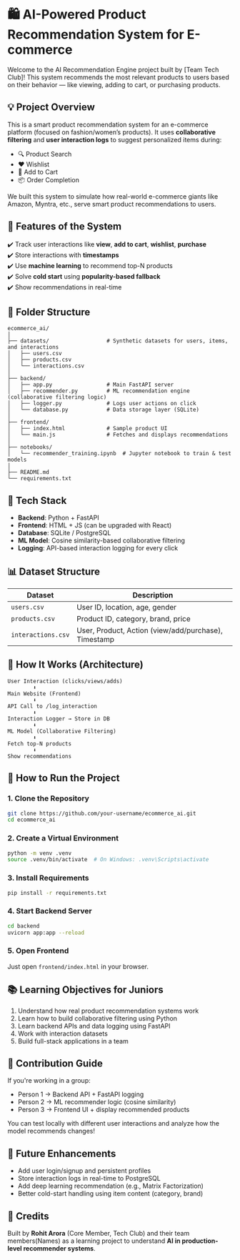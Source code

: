 
# 🛍️ AI-Powered Product Recommendation System for E-commerce

Welcome to the AI Recommendation Engine project built by [Team Tech Club]! This system recommends the most relevant products to users based on their behavior — like viewing, adding to cart, or purchasing products.

## 💡 Project Overview

This is a smart product recommendation system for an e-commerce platform (focused on fashion/women’s products). It uses **collaborative filtering** and **user interaction logs** to suggest personalized items during:

- 🔍 Product Search  
- ❤️ Wishlist 
- 🛒 Add to Cart  
- 📦 Order Completion

We built this system to simulate how real-world e-commerce giants like Amazon, Myntra, etc., serve smart product recommendations to users.

## 🧠 Features of the System

✔️ Track user interactions like **view**, **add to cart**, **wishlist**, **purchase**  
✔️ Store interactions with **timestamps**  
✔️ Use **machine learning** to recommend top-N products  
✔️ Solve **cold start** using **popularity-based fallback**  
✔️ Show recommendations in real-time

## 📂 Folder Structure

```
ecommerce_ai/
│
├── datasets/                  # Synthetic datasets for users, items, and interactions
│   ├── users.csv
│   ├── products.csv
│   └── interactions.csv
│
├── backend/
│   ├── app.py                 # Main FastAPI server
│   ├── recommender.py         # ML recommendation engine (collaborative filtering logic)
│   ├── logger.py              # Logs user actions on click
│   └── database.py            # Data storage layer (SQLite)
│
├── frontend/
│   ├── index.html             # Sample product UI
│   └── main.js                # Fetches and displays recommendations
│
├── notebooks/
│   └── recommender_training.ipynb  # Jupyter notebook to train & test models
│
├── README.md
└── requirements.txt
```

## 🔧 Tech Stack

- **Backend**: Python + FastAPI  
- **Frontend**: HTML + JS (can be upgraded with React)  
- **Database**: SQLite / PostgreSQL  
- **ML Model**: Cosine similarity-based collaborative filtering  
- **Logging**: API-based interaction logging for every click

## 📊 Dataset Structure

| Dataset       | Description                         |
|---------------|-------------------------------------|
| `users.csv`   | User ID, location, age, gender      |
| `products.csv`| Product ID, category, brand, price  |
| `interactions.csv` | User, Product, Action (view/add/purchase), Timestamp |

## 🚀 How It Works (Architecture)

```
User Interaction (clicks/views/adds)
        ⬇
Main Website (Frontend)
        ⬇
API Call to /log_interaction
        ⬇
Interaction Logger → Store in DB
        ⬇
ML Model (Collaborative Filtering)
        ⬇
Fetch top-N products
        ⬇
Show recommendations
```

## 🧪 How to Run the Project

### 1. Clone the Repository

```bash
git clone https://github.com/your-username/ecommerce_ai.git
cd ecommerce_ai
```

### 2. Create a Virtual Environment

```bash
python -m venv .venv
source .venv/bin/activate  # On Windows: .venv\Scripts\activate
```

### 3. Install Requirements

```bash
pip install -r requirements.txt
```

### 4. Start Backend Server

```bash
cd backend
uvicorn app:app --reload
```

### 5. Open Frontend

Just open `frontend/index.html` in your browser.

## 📚 Learning Objectives for Juniors

1. Understand how real product recommendation systems work  
2. Learn how to build collaborative filtering using Python  
3. Learn backend APIs and data logging using FastAPI  
4. Work with interaction datasets  
5. Build full-stack applications in a team

## 🙋 Contribution Guide

If you're working in a group:
- Person 1 → Backend API + FastAPI logging
- Person 2 → ML recommender logic (cosine similarity)
- Person 3 → Frontend UI + display recommended products

You can test locally with different user interactions and analyze how the model recommends changes!

## 🏁 Future Enhancements

- Add user login/signup and persistent profiles  
- Store interaction logs in real-time to PostgreSQL  
- Add deep learning recommendation (e.g., Matrix Factorization)  
- Better cold-start handling using item content (category, brand)

## 🤝 Credits

Built by **Rohit Arora** (Core Member, Tech Club) and their team members(Names) as a learning project to understand **AI in production-level recommender systems**.
